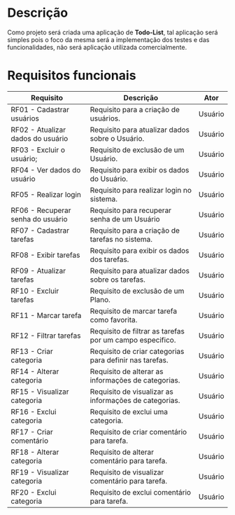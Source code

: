 # Descrição

Como projeto será criada uma aplicação de **Todo-List**, tal aplicação será simples pois o foco da mesma será a implementação dos testes e das funcionalidades, não será aplicação utilizada comercialmente.

# Requisitos funcionais

| Requisito                         | Descrição                                                      | Ator    |
| --------------------------------- | -------------------------------------------------------------- | ------- |
| RF01 - Cadastrar usuários         | Requisito para a criação de usuários.                          | Usuário |
| RF02 - Atualizar dados do usuário | Requisito para atualizar dados sobre o Usuário.                | Usuário |
| RF03 - Excluir o usuário;         | Requisito de exclusão de um Usuário.                           | Usuário |
| RF04 - Ver dados do usuário       | Requisito para exibir os dados do Usuário.                     | Usuário |
| RF05 - Realizar login             | Requisito para realizar login no sistema.                      | Usuário |
| RF06 - Recuperar senha do usuário | Requisito para recuperar senha de um Usuário                   | Usuário |
| RF07 - Cadastrar tarefas          | Requisito para a criação de tarefas no sistema.                | Usuário |
| RF08 - Exibir tarefas             | Requisito para exibir os dados dos tarefas.                    | Usuário |
| RF09 - Atualizar tarefas          | Requisito para atualizar dados sobre os tarefas.               | Usuário |
| RF10 - Excluir tarefas            | Requisito de exclusão de um Plano.                             | Usuário |
| RF11 - Marcar tarefa              | Requisito de marcar tarefa como favorita.                      | Usuário |
| RF12 - Filtrar tarefas            | Requisito de filtrar as tarefas por um campo especifico.       | Usuário |
| RF13 - Criar categoria            | Requisito de criar categorias para definir nas tarefas.        | Usuário |
| RF14 - Alterar categoria          | Requisito de alterar as informações de categorias.             | Usuário |
| RF15 - Visualizar categoria       | Requisito de visualizar as informações de categorias.          | Usuário |
| RF16 - Exclui categoria           | Requisito de exclui uma categoria.                             | Usuário |
| RF17 - Criar comentário           | Requisito de criar comentário para tarefa.                     | Usuário |
| RF18 - Alterar categoria          | Requisito de alterar comentário para tarefa.                   | Usuário |
| RF19 - Visualizar categoria       | Requisito de visualizar comentário para tarefa.                | Usuário |
| RF20 - Exclui categoria           | Requisito de exclui comentário para tarefa.                    | Usuário |

